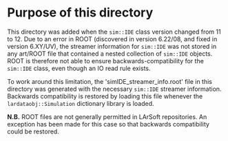 # Purpose of this directory

This directory was added when the `sim::IDE` class version changed from 11 to 12.  Due to an error in ROOT (discovered in version 6.22/08, and fixed in version 6.XY/UV), the streamer information for `sim::IDE` was not stored in any art/ROOT file that contained a nested collection of `sim::IDE` objects.  ROOT is therefore not able to ensure backwards-compatibility for the `sim::IDE` class, even though an IO read rule exists.

To work around this limitation, the 'simIDE_streamer_info.root' file in this directory was generated with the necessary `sim::IDE` streamer information.  Backwards compatibility is restored by loading this file whenever the `lardataobj::Simulation` dictionary library is loaded.

**N.B.** ROOT files are not generally permitted in LArSoft repositories.  An exception has been made for this case so that backwards compatibility could be restored.
